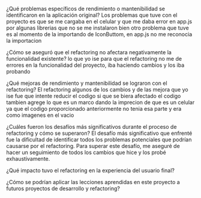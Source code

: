 ¿Qué problemas específicos de rendimiento o mantenibilidad se identificaron en la aplicación original?
Los problemas que tuve con el proyecto es que se me cargaba en el celular y que me daba error en app.js por algunas librerias que no se me instalaron bien 
otro problema que tuve es al momento de la importando de IconButtom, en app.js no me reconocia la importacion 

¿Cómo se aseguró que el refactoring no afectara negativamente la funcionalidad existente?
lo que yo ise para que el refactoring no me de errores en la funcionalidad del proyecto, iba haciendo cambios y los iba probando 

¿Qué mejoras de rendimiento y mantenibilidad se lograron con el refactoring?
El refactoring algunos de los cambios y de las mejora que yo ise fue que intente reducir el codigo si que se biera afectado el codigo tambien agrege lo que es un marco dando la imprecion de que es un celular ya que el codigo proporcionado anteriormente no tenia esa parte y era como imagenes en el vacio

¿Cuáles fueron los desafíos más significativos durante el proceso de refactoring y cómo se superaron?
El desafío más significativo que enfrenté fue la dificultad de identificar todos los problemas potenciales que podrían causarse por el refactoring. Para superar este desafío, me aseguré de hacer un seguimiento de todos los cambios que hice y los probé exhaustivamente.

¿Qué impacto tuvo el refactoring en la experiencia del usuario final?

¿Cómo se podrían aplicar las lecciones aprendidas en este proyecto a futuros proyectos de desarrollo y refactoring?
